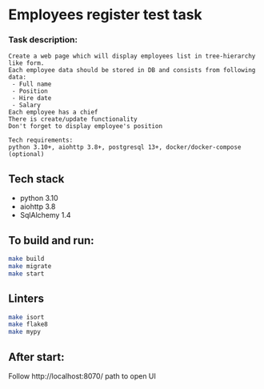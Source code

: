 # Employees register test task
### Task description:
```text
Create a web page which will display employees list in tree-hierarchy like form.
Each employee data should be stored in DB and consists from following data:
 - Full name
 - Position
 - Hire date
 - Salary
Each employee has a chief
There is create/update functionality
Don't forget to display employee's position

Tech requirements:
python 3.10+, aiohttp 3.8+, postgresql 13+, docker/docker-compose (optional)
```

## Tech stack
- python 3.10
- aiohttp 3.8
- SqlAlchemy 1.4

## To build and run:
```bash
make build
make migrate
make start
```

## Linters
```bash
make isort
make flake8
make mypy
```

## After start:
Follow http://localhost:8070/ path to open UI
